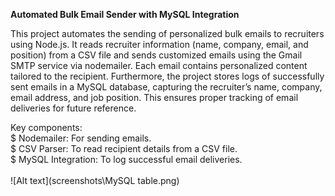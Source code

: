 <b>Automated Bulk Email Sender with MySQL Integration</b>

This project automates the sending of personalized bulk emails to recruiters using Node.js. It reads recruiter information (name, company, email, and position) from a CSV file and sends customized emails using the Gmail SMTP service via nodemailer. Each email contains personalized content tailored to the recipient.
Furthermore, the project stores logs of successfully sent emails in a MySQL database, capturing the recruiter’s name, company, email address, and job position. This ensures proper tracking of email deliveries for future reference.

Key components:<br>
$ Nodemailer: For sending emails.<br>
$ CSV Parser: To read recipient details from a CSV file.<br>
$ MySQL Integration: To log successful email deliveries.<br>
<br>
![Alt text](screenshots\MySQL table.png)
